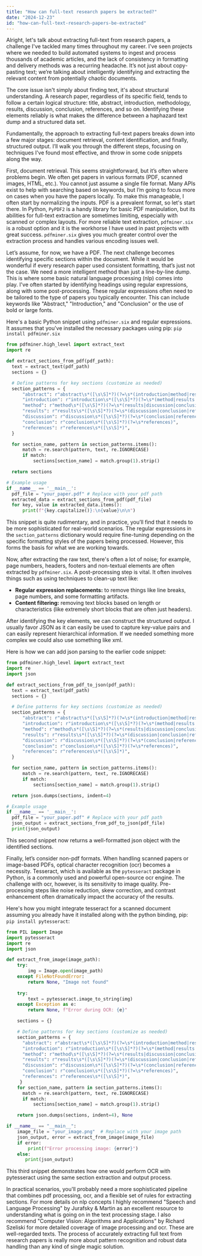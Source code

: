```yaml
---
title: "How can full-text research papers be extracted?"
date: "2024-12-23"
id: "how-can-full-text-research-papers-be-extracted"
---
```


Alright, let's talk about extracting full-text from research papers, a challenge I've tackled many times throughout my career. I've seen projects where we needed to build automated systems to ingest and process thousands of academic articles, and the lack of consistency in formatting and delivery methods was a recurring headache. It’s not just about copy-pasting text; we’re talking about intelligently identifying and extracting the relevant content from potentially chaotic documents.

The core issue isn't simply about finding text, it's about structural understanding. A research paper, regardless of its specific field, tends to follow a certain logical structure: title, abstract, introduction, methodology, results, discussion, conclusion, references, and so on. Identifying these elements reliably is what makes the difference between a haphazard text dump and a structured data set.

Fundamentally, the approach to extracting full-text papers breaks down into a few major stages: document retrieval, content identification, and finally, structured output. I’ll walk you through the different steps, focusing on techniques I've found most effective, and throw in some code snippets along the way.

First, document retrieval. This seems straightforward, but it’s often where problems begin. We often get papers in various formats (PDF, scanned images, HTML, etc.). You cannot just assume a single file format. Many APIs exist to help with searching based on keywords, but I’m going to focus more on cases when you have the papers locally. To make this manageable, I often start by normalizing the inputs. PDF is a prevalent format, so let's start there. In Python, `PyPDF2` is a handy library for basic PDF manipulation, but its abilities for full-text extraction are sometimes limiting, especially with scanned or complex layouts. For more reliable text extraction, `pdfminer.six` is a robust option and it is the workhorse I have used in past projects with great success. `pdfminer.six` gives you much greater control over the extraction process and handles various encoding issues well.

Let’s assume, for now, we have a PDF. The next challenge becomes identifying specific sections within the document. While it would be wonderful if every research paper used consistent formatting, that’s just not the case. We need a more intelligent method than just a line-by-line dump. This is where some basic natural language processing (nlp) comes into play. I've often started by identifying headings using regular expressions, along with some post-processing. These regular expressions often need to be tailored to the type of papers you typically encounter. This can include keywords like "Abstract," "Introduction," and "Conclusion" or the use of bold or large fonts.

Here's a basic Python snippet using `pdfminer.six` and regular expressions. It assumes that you've installed the necessary packages using pip: `pip install pdfminer.six`
```python
from pdfminer.high_level import extract_text
import re

def extract_sections_from_pdf(pdf_path):
  text = extract_text(pdf_path)
  sections = {}

  # Define patterns for key sections (customize as needed)
  section_patterns = {
      "abstract": r"abstract\s*([\s\S]*?)(?=\s*(introduction|method|results|discussion|conclusion|references))",
      "introduction": r"introduction\s*([\s\S]*?)(?=\s*(method|results|discussion|conclusion|references))",
      "method": r"method\s*([\s\S]*?)(?=\s*(results|discussion|conclusion|references))",
      "results": r"results\s*([\s\S]*?)(?=\s*(discussion|conclusion|references))",
      "discussion": r"discussion\s*([\s\S]*?)(?=\s*(conclusion|references))",
      "conclusion": r"conclusion\s*([\s\S]*?)(?=\s*references)",
      "references": r"references\s*([\s\S]*)",
  }

  for section_name, pattern in section_patterns.items():
      match = re.search(pattern, text, re.IGNORECASE)
      if match:
          sections[section_name] = match.group(1).strip()

  return sections

# Example usage
if __name__ == '__main__':
  pdf_file = "your_paper.pdf" # Replace with your pdf path
  extracted_data = extract_sections_from_pdf(pdf_file)
  for key, value in extracted_data.items():
      print(f"{key.capitalize()}:\n{value}\n\n")

```

This snippet is quite rudimentary, and in practice, you’ll find that it needs to be more sophisticated for real-world scenarios. The regular expressions in the `section_patterns` dictionary would require fine-tuning depending on the specific formatting styles of the papers being processed. However, this forms the basis for what we are working towards.

Now, after extracting the raw text, there's often a lot of noise; for example, page numbers, headers, footers and non-textual elements are often extracted by `pdfminer.six`. A post-processing step is vital. It often involves things such as using techniques to clean-up text like:

*   **Regular expression replacements:** to remove things like line breaks, page numbers, and some formatting artifacts.
*   **Content filtering:** removing text blocks based on length or characteristics (like extremely short blocks that are often just headers).

After identifying the key elements, we can construct the structured output. I usually favor JSON as it can easily be used to capture key-value pairs and can easily represent hierarchical information. If we needed something more complex we could also use something like xml.

Here is how we can add json parsing to the earlier code snippet:

```python
from pdfminer.high_level import extract_text
import re
import json

def extract_sections_from_pdf_to_json(pdf_path):
  text = extract_text(pdf_path)
  sections = {}

  # Define patterns for key sections (customize as needed)
  section_patterns = {
      "abstract": r"abstract\s*([\s\S]*?)(?=\s*(introduction|method|results|discussion|conclusion|references))",
      "introduction": r"introduction\s*([\s\S]*?)(?=\s*(method|results|discussion|conclusion|references))",
      "method": r"method\s*([\s\S]*?)(?=\s*(results|discussion|conclusion|references))",
      "results": r"results\s*([\s\S]*?)(?=\s*(discussion|conclusion|references))",
      "discussion": r"discussion\s*([\s\S]*?)(?=\s*(conclusion|references))",
      "conclusion": r"conclusion\s*([\s\S]*?)(?=\s*references)",
      "references": r"references\s*([\s\S]*)",
  }

  for section_name, pattern in section_patterns.items():
      match = re.search(pattern, text, re.IGNORECASE)
      if match:
          sections[section_name] = match.group(1).strip()

  return json.dumps(sections, indent=4)

# Example usage
if __name__ == '__main__':
  pdf_file = "your_paper.pdf" # Replace with your pdf path
  json_output = extract_sections_from_pdf_to_json(pdf_file)
  print(json_output)
```

This second snippet now returns a well-formatted json object with the identified sections.

Finally, let’s consider non-pdf formats. When handling scanned papers or image-based PDFs, optical character recognition (ocr) becomes a necessity. Tesseract, which is available as the `pytesseract` package in Python, is a commonly used and powerful open-source ocr engine. The challenge with ocr, however, is its sensitivity to image quality. Pre-processing steps like noise reduction, skew correction, and contrast enhancement often dramatically impact the accuracy of the results.

Here's how you might integrate tesseract for a scanned document assuming you already have it installed along with the python binding, pip: `pip install pytesseract`:

```python
from PIL import Image
import pytesseract
import re
import json

def extract_from_image(image_path):
    try:
        img = Image.open(image_path)
    except FileNotFoundError:
        return None, "Image not found"
    
    try:
        text = pytesseract.image_to_string(img)
    except Exception as e:
        return None, f"Error during OCR: {e}"

    sections = {}

    # Define patterns for key sections (customize as needed)
    section_patterns = {
      "abstract": r"abstract\s*([\s\S]*?)(?=\s*(introduction|method|results|discussion|conclusion|references))",
      "introduction": r"introduction\s*([\s\S]*?)(?=\s*(method|results|discussion|conclusion|references))",
      "method": r"method\s*([\s\S]*?)(?=\s*(results|discussion|conclusion|references))",
      "results": r"results\s*([\s\S]*?)(?=\s*(discussion|conclusion|references))",
      "discussion": r"discussion\s*([\s\S]*?)(?=\s*(conclusion|references))",
      "conclusion": r"conclusion\s*([\s\S]*?)(?=\s*references)",
      "references": r"references\s*([\s\S]*)",
     }
    for section_name, pattern in section_patterns.items():
      match = re.search(pattern, text, re.IGNORECASE)
      if match:
          sections[section_name] = match.group(1).strip()

    return json.dumps(sections, indent=4), None

if __name__ == "__main__":
    image_file = "your_image.png"  # Replace with your image path
    json_output, error = extract_from_image(image_file)
    if error:
        print(f"Error processing image: {error}")
    else:
       print(json_output)
```

This third snippet demonstrates how one would perform OCR with pytesseract using the same section extraction and output process.

In practical scenarios, you'll probably need a more sophisticated pipeline that combines pdf processing, ocr, and a flexible set of rules for extracting sections. For more details on nlp concepts I highly recommend "Speech and Language Processing" by Jurafsky & Martin as an excellent resource to understanding what is going on in the text processing stage. I also recommend "Computer Vision: Algorithms and Applications" by Richard Szeliski for more detailed coverage of image processing and ocr. These are well-regarded texts. The process of accurately extracting full text from research papers is really more about pattern recognition and robust data handling than any kind of single magic solution.
